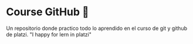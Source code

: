 # Course GitHub 💚
Un repositorio donde practico todo lo aprendido en el curso de git y github de platzi. "I happy for lern in platzi"